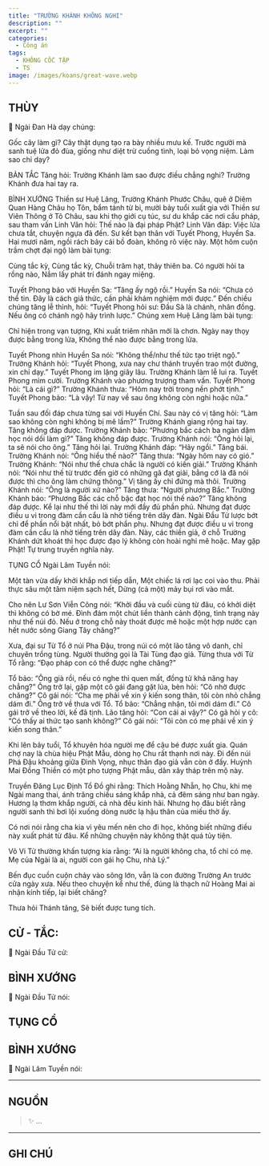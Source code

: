 ```yaml
---
title: "TRƯỜNG KHÁNH KHÔNG NGHI"
description: ""
excerpt: ""
categories:
  - Công án
tags:
  - KHÔNG CỐC TẬP
  - TS 
image: /images/koans/great-wave.webp
---
```


## THÙY

📢 Ngài Đan Hà dạy chúng:

Gốc cây làm gì? Cây thật dụng tạo ra bày nhiều mưu kế. Trước người mà sanh tuệ lửa đỏ đùa, giống như diệt trừ cuồng tình, loại bỏ vọng niệm. Làm sao chỉ dạy?

BẢN TẮC
Tăng hỏi: Trường Khánh làm sao được điều chẳng nghi?
Trường Khánh đưa hai tay ra.

BÌNH XƯỚNG
Thiền sư Huệ Lãng, Trường Khánh Phước Châu, quê ở Diêm Quan Hàng Châu họ Tôn, bẩm tánh từ bi, mười bảy tuổi xuất gia với Thiền sư Viên Thông ở Tô Châu, sau khi thọ giới cụ túc, sư du khắp các nơi cầu pháp, sau tham vấn Linh Vân hỏi: Thế nào là đại pháp Phật?
Linh Vân đáp: Việc lửa chưa tắt, chuyện ngựa đã đến.
Sư kết bạn thân với Tuyết Phong, Huyền Sa. Hai mươi năm, ngồi rách bảy cái bồ đoàn, không rõ việc này. Một hôm cuộn trầm chợt đại ngộ làm bài tụng:

Cùng tắc kỳ, Cùng tắc kỳ,
Chuỗi trăm hạt, thảy thiên ba.
Có người hỏi ta rồng nào,
Nắm lấy phát trí đánh ngay miệng.

Tuyết Phong bảo với Huyền Sa: “Tăng ấy ngộ rồi.”
Huyền Sa nói: “Chưa có thể tin. Đây là cách giả thức, cần phải khám nghiệm mới được.”
Đến chiều chúng tăng lễ thỉnh, hỏi: “Tuyết Phong hỏi sư: Đầu Sà là chánh, nhân đồng. Nếu ông có chánh ngộ hãy trình lược.”
Chúng xem Huệ Lãng làm bài tụng:

Chỉ hiện trong vạn tượng,
Khi xuất triêm nhãn mới là chơn.
Ngày nay thọy được bằng trong lửa,
Không thể nào được bằng trong lửa.

Tuyết Phong nhìn Huyền Sa nói: “Không thể/như thế tức tạo triệt ngộ.”
Trường Khánh hỏi: “Tuyết Phong, xưa nay chư thánh truyền trao một đường, xin chỉ dạy.”
Tuyết Phong im lặng giây lâu.
Trường Khánh làm lễ lui ra.
Tuyết Phong mỉm cười.
Trường Khánh vào phương trượng tham vấn.
Tuyết Phong hỏi: “Là cái gì?”
Trường Khánh thưa: “Hôm nay trời trong nền phớt tịnh.”
Tuyết Phong bảo: “Là vậy! Từ nay về sau ông không còn nghi hoặc nữa.”

Tuần sau đối đáp chưa từng sai với Huyền Chí.
Sau này có vị tăng hỏi: “Làm sao không còn nghi không bị mê lầm?”
Trường Khánh giang rộng hai tay.
Tăng không đáp được.
Trường Khánh bảo: “Phương bắc cách ba ngàn dặm học nói dối làm gì?”
Tăng không đáp được.
Trường Khánh nói: “Ông hỏi lại, ta sẽ nói cho ông.”
Tăng hỏi lại.
Trường Khánh đáp: “Hãy ngồi.”
Tăng bái.
Trường Khánh nói: “Ông hiểu thế nào?”
Tăng thưa: “Ngày hôm nay có gió.”
Trường Khánh: “Nói như thế chưa chắc là người có kiến giải.”
Trường Khánh nói: “Nói như thế từ trước đến giờ có những gã đạt giải, bằng cớ là đã nói được thì cho ông làm chứng thông.”
Vị tăng ấy chỉ đứng mà thôi.
Trường Khánh nói: “Ông là người xứ nào?”
Tăng thưa: “Người phương Bắc.”
Trường Khánh bảo: “Phương Bắc các chỗ bậc đạt học nói thế nào?”
Tăng không đáp được.
Kể lại như thế thì lời này mới đầy đủ phần phú. Nhưng đạt được điều u vi trong đàm cần cẩu là nhờ tiếng trên dây đàn.
Ngài Đầu Tử lược bớt chỉ để phần nổi bật nhất, bỏ bớt phần phụ. Nhưng đạt được điều u vi trong đàm cần cẩu là nhờ tiếng trên dây đàn.
Này, các thiền giả, ở chỗ Trường Khánh dứt khoát thì học được đạo lý không còn hoài nghi mê hoặc. May gặp Phật! Tự trung truyền nghĩa này.

TỤNG CỔ
Ngài Lâm Tuyền nói:

Một tàn vừa dấy khởi khắp nơi tiếp dẫn,
Một chiếc lá rơi lạc coi vào thu.
Phải thực sâu một tâm niệm sạch hết,
Dừng (cả một) mảy bụi rơi vào mắt.

Cho nên Lư Sơn Viễn Công nói:
“Khởi đầu và cuối cùng từ đâu, có khởi diệt thì không có bờ mé. Đình đám một chút liền thành cảnh động, tình trạng này như thế núi đỏ. Nếu ở trong chỗ này thoát được mê hoặc một hợp nước cạn hết nước sông Giang Tây chăng?”

Xưa, đại sư Từ Tổ ở núi Pha Đậu, trong núi có một lão tăng vô danh, chỉ chuyên trồng tùng. Người thường gọi là Tài Tùng đạo giả.
Từng thưa với Từ Tổ rằng:
“Đạo pháp con có thể được nghe chăng?”

Tổ bảo: “Ông già rồi, nếu có nghe thì quen mất, đồng tử khả năng hay chẳng?”
Ông trở lại, gặp một cô gái đang gặt lúa, bèn hỏi: “Cô nhờ được chăng?”
Cô gái nói: “Cha mẹ phải về xin ý kiến song thân, tôi còn nhỏ chẳng dám đi.”
Ông trở về thưa với Tổ.
Tổ bảo: “Chẳng nhận, tôi mới dám đi.”
Cô gái trở về theo lời, kế đã tịnh.
Lão tăng hỏi: “Con cái ai vậy?”
Có gã hỏi y cô: “Có thấy ai thức tạo sanh không?”
Cô gái nói: “Tôi còn có mẹ phải về xin ý kiến song thân.”

Khi lên bảy tuổi, Tổ khuyên hóa người mẹ để cậu bé được xuất gia.
Quán chợ nay là chùa hiệu Phật Mẫu, dòng họ Chu rất thạnh nơi này. Đi đến núi Phá Đậu khoảng giữa Đình Vọng, nhục thân đạo giả vẫn còn ở đấy. Huỳnh Mai Đồng Thiền có một pho tượng Phật mẫu, dân xây tháp trên mộ này.

Truyền Đăng Lục Định Tổ Đồ ghi rằng:
Thích Hoằng Nhẫn, họ Chu, khi mẹ Ngài mang thai, ánh trăng chiếu sáng khắp nhà, cả đêm sáng như ban ngày. Hương lạ thơm khắp người, cả nhà đều kinh hãi. Nhưng họ đâu biết rằng người sanh thì bơi lội xuống dòng nước lạ hậu thân của miếu thờ ấy.

Có nơi nói rằng cha kia vì yêu mến nên cho đi học, không biết những điều này xuất phát từ đâu. Kể những chuyện này không thật quá tủy tiện.

Vô Vi Tử thường khấn tượng kia rằng: “Ai là người không cha, tổ chỉ có mẹ. Mẹ của Ngài là ai, người con gái họ Chu, nhà Lý.”

Bến đục cuồn cuộn chảy vào sông lớn, vẫn là con đường Trường An trước cửa ngày xưa. Nếu theo chuyện kể như thế, đúng là thạch nữ Hoàng Mai ai nhận kính tiếp, lại biết chăng?

Thưa hỏi Thánh tăng,
Sẽ biết được tung tích.


## CỬ - TẮC:

📢 Ngài Đầu Tử cử:

> 

## BÌNH XƯỚNG

📢 Ngài Đầu Tử nói:


## TỤNG CỔ

<blockquote>

</blockquote>

## BÌNH XƯỚNG

📢 Ngài Lâm Tuyền nói:



<hr class="blog-rule" />

## NGUỒN

> ✨ ...

<hr class="blog-rule" />

## GHI CHÚ

[^1]: ⭐️ <a href="/masters/" target="_blank">🔗 TS </a>



